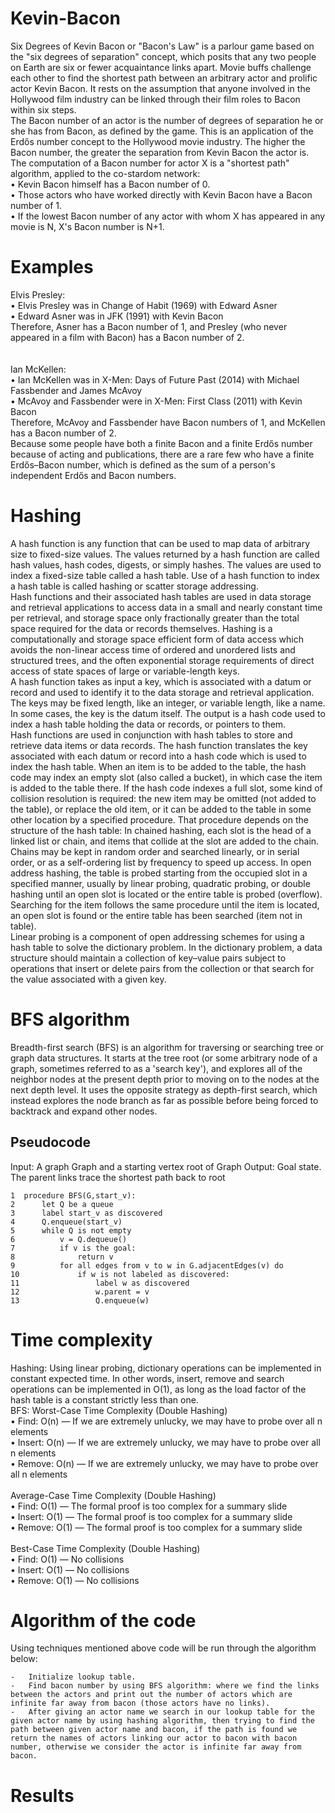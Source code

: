# Kevin-Bacon
Six Degrees of Kevin Bacon or "Bacon's Law" is a parlour game based on the "six degrees of separation" concept, which posits that any two people on Earth are six or fewer acquaintance links apart. Movie buffs challenge each other to find the shortest path between an arbitrary actor and prolific actor Kevin Bacon. It rests on the assumption that anyone involved in the Hollywood film industry can be linked through their film roles to Bacon within six steps.<br/>
The Bacon number of an actor is the number of degrees of separation he or she has from Bacon, as defined by the game. This is an application of the Erdős number concept to the Hollywood movie industry. The higher the Bacon number, the greater the separation from Kevin Bacon the actor is.<br/>
The computation of a Bacon number for actor X is a "shortest path" algorithm, applied to the co-stardom network:<br/>
•	Kevin Bacon himself has a Bacon number of 0.<br/>
•	Those actors who have worked directly with Kevin Bacon have a Bacon number of 1.<br/>
•	If the lowest Bacon number of any actor with whom X has appeared in any movie is N, X's Bacon number is N+1.<br/>

# Examples
Elvis Presley:<br/>
•	Elvis Presley was in Change of Habit (1969) with Edward Asner<br/>
•	Edward Asner was in JFK (1991) with Kevin Bacon<br/>
Therefore, Asner has a Bacon number of 1, and Presley (who never appeared in a film with Bacon) has a Bacon number of 2.<br/>
<br/><br/>
Ian McKellen:<br/>
•	Ian McKellen was in X-Men: Days of Future Past (2014) with Michael Fassbender and James McAvoy<br/>
•	McAvoy and Fassbender were in X-Men: First Class (2011) with Kevin Bacon<br/>
Therefore, McAvoy and Fassbender have Bacon numbers of 1, and McKellen has a Bacon number of 2.<br/>
Because some people have both a finite Bacon and a finite Erdős number because of acting and publications, there are a rare few who have a finite Erdős–Bacon number, which is defined as the sum of a person's independent Erdős and Bacon numbers.

# Hashing
A hash function is any function that can be used to map data of arbitrary size to fixed-size values. The values returned by a hash function are called hash values, hash codes, digests, or simply hashes. The values are used to index a fixed-size table called a hash table. Use of a hash function to index a hash table is called hashing or scatter storage addressing.<br/>
Hash functions and their associated hash tables are used in data storage and retrieval applications to access data in a small and nearly constant time per retrieval, and storage space only fractionally greater than the total space required for the data or records themselves. Hashing is a computationally and storage space efficient form of data access which avoids the non-linear access time of ordered and unordered lists and structured trees, and the often exponential storage requirements of direct access of state spaces of large or variable-length keys.<br/>
A hash function takes as input a key, which is associated with a datum or record and used to identify it to the data storage and retrieval application. The keys may be fixed length, like an integer, or variable length, like a name. In some cases, the key is the datum itself. The output is a hash code used to index a hash table holding the data or records, or pointers to them.
<br/>
Hash functions are used in conjunction with hash tables to store and retrieve data items or data records. The hash function translates the key associated with each datum or record into a hash code which is used to index the hash table. When an item is to be added to the table, the hash code may index an empty slot (also called a bucket), in which case the item is added to the table there. If the hash code indexes a full slot, some kind of collision resolution is required: the new item may be omitted (not added to the table), or replace the old item, or it can be added to the table in some other location by a specified procedure. That procedure depends on the structure of the hash table: In chained hashing, each slot is the head of a linked list or chain, and items that collide at the slot are added to the chain. Chains may be kept in random order and searched linearly, or in serial order, or as a self-ordering list by frequency to speed up access. In open address hashing, the table is probed starting from the occupied slot in a specified manner, usually by linear probing, quadratic probing, or double hashing until an open slot is located or the entire table is probed (overflow). Searching for the item follows the same procedure until the item is located, an open slot is found or the entire table has been searched (item not in table).
<br/>
Linear probing is a component of open addressing schemes for using a hash table to solve the dictionary problem. In the dictionary problem, a data structure should maintain a collection of key–value pairs subject to operations that insert or delete pairs from the collection or that search for the value associated with a given key. 

# BFS algorithm
Breadth-first search (BFS) is an algorithm for traversing or searching tree or graph data structures. It starts at the tree root (or some arbitrary node of a graph, sometimes referred to as a 'search key'), and explores all of the neighbor nodes at the present depth prior to moving on to the nodes at the next depth level.
It uses the opposite strategy as depth-first search, which instead explores the node branch as far as possible before being forced to backtrack and expand other nodes.
## Pseudocode
Input: A graph Graph and a starting vertex root of Graph
Output: Goal state. The parent links trace the shortest path back to root
```
1  procedure BFS(G,start_v):
2      let Q be a queue
3      label start_v as discovered
4      Q.enqueue(start_v)
5      while Q is not empty
6          v = Q.dequeue()
7          if v is the goal:
8              return v
9          for all edges from v to w in G.adjacentEdges(v) do
10             if w is not labeled as discovered:
11                 label w as discovered
12                 w.parent = v
13                 Q.enqueue(w) 
```

# Time complexity
Hashing: Using linear probing, dictionary operations can be implemented in constant expected time. In other words, insert, remove and search operations can be implemented in O(1), as long as the load factor of the hash table is a constant strictly less than one.
<br/>
BFS: 
Worst-Case Time Complexity (Double Hashing)<br/>
•	Find: O(n) — If we are extremely unlucky, we may have to probe over all n elements<br/>
•	Insert: O(n) — If we are extremely unlucky, we may have to probe over all n elements<br/>
•	Remove: O(n) — If we are extremely unlucky, we may have to probe over all n elements<br/>
<br/>
Average-Case Time Complexity (Double Hashing)<br/>
•	Find: O(1) — The formal proof is too complex for a summary slide<br/>
•	Insert: O(1) — The formal proof is too complex for a summary slide<br/>
•	Remove: O(1) — The formal proof is too complex for a summary slide<br/>
<br/>
Best-Case Time Complexity (Double Hashing)<br/>
•	Find: O(1) — No collisions<br/>
•	Insert: O(1) — No collisions<br/>
•	Remove: O(1) — No collisions<br/>

# Algorithm of the code

Using techniques mentioned above code will be run through the algorithm below:
```
-	Initialize lookup table.
-	Find bacon number by using BFS algorithm: where we find the links between the actors and print out the number of actors which are infinite far away from bacon (those actors have no links).
-	After giving an actor name we search in our lookup table for the given actor name by using hashing algorithm, then trying to find the path between given actor name and bacon, if the path is found we return the names of actors linking our actor to bacon with bacon number, otherwise we consider the actor is infinite far away from bacon.
```
# Results
